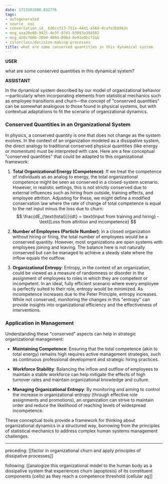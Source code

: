 ```yaml
---
date: 1713281988.032776
tags:
- autogenerated
- source__oai
- conversation_id__6d6cc313-751e-44d1-a560-0cafe3bb962c
- msg_aaa20e88-9425-4e3f-87d1-83993a384582
- msg_428c7866-260d-4004-89bd-0e91e9bc72ab
- colorclass/decision-making-processes
title: what are some conserved quantities in this dynamical system
---
```


**USER**

what are some conserved quantities in this dynamical system?


**ASSISTANT**

In the dynamical system described by our model of organizational behavior—particularly when incorporating elements from statistical mechanics such as employee transitions and churn—the concept of "conserved quantities" can be somewhat analogous to those found in physical systems, but with contextual adaptations to fit the scenario of organizational dynamics. 

### Conserved Quantities in an Organizational System

In physics, a conserved quantity is one that does not change as the system evolves. In the context of an organization modeled as a dissipative system, the direct analogy to traditional conserved physical quantities (like energy or momentum) must be interpreted with care. Here are a few conceptual "conserved quantities" that could be adapted to this organizational framework:

1. **Total Organizational Energy (Competence)**: 
   If we treat the competence of individuals as an analog to energy, the total organizational competence might be seen as conserved in a closed-system scenario. However, in realistic settings, this is not strictly conserved due to external influences such as hiring from outside, training effects, and employee attrition. Adjusting for these, we might define a modified conservation law where the rate of change of total competence is equal to the net input minus the loss due to churn:
   $$
   \frac{dE_{\text{total}}}{dt} = \text{Input from training and hiring} - \text{Loss from attrition and incompetence}
   $$

2. **Number of Employees (Particle Number)**:
   In a closed organization without hiring or firing, the total number of employees would be a conserved quantity. However, most organizations are open systems with employees joining and leaving. The balance here is not naturally conserved but can be managed to achieve a steady state where the inflow equals the outflow.

3. **Organizational Entropy**:
   Entropy, in the context of an organization, could be viewed as a measure of randomness or disorder in the assignment of employees to roles in which they are competent or incompetent. In an ideal, fully efficient scenario where every employee is perfectly suited to their role, entropy would be minimized. As incompetence increases due to the Peter Principle, entropy increases. While not conserved, monitoring the changes in this "entropy" can provide insights into organizational efficiency and the effectiveness of interventions.

### Application in Management

Understanding these "conserved" aspects can help in strategic organizational management:

- **Maintaining Competence**: Ensuring that the total competence (akin to total energy) remains high requires active management strategies, such as continuous professional development and strategic hiring practices.
  
- **Workforce Stability**: Balancing the inflow and outflow of employees to maintain a stable workforce can help mitigate the effects of high turnover rates and maintain organizational knowledge and culture.

- **Managing Organizational Entropy**: By monitoring and aiming to control the increase in organizational entropy (through effective role assignments and promotions), an organization can strive to maintain order and reduce the likelihood of reaching levels of widespread incompetence.

These conceptual tools provide a framework for thinking about organizational dynamics in a structured way, borrowing from the principles of statistical mechanics to address complex human systems management challenges.


---

preceding: [[factor in organizational churn and apply principles of dissipative processes]]  


following: [[analogize this organizational model to the human body as a dissipative system that experiences churn (apoptosis) of its constituent components (cells) as they reach a competence threshold (cellular ag]]
